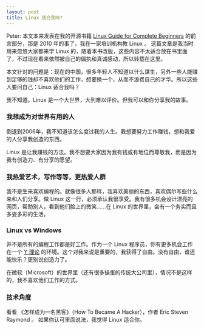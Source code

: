 ```yaml
---
layout: post
title: Linux 适合我吗?
---
```


Peter: 本文本来发表在我的开源书籍 [Linux Guide for Complete Beginners](https://github.com/happypeter/LGCB)
的前言部分，那是 2010 年的事了，我在一家培训机构教 Linux 。
这篇文章是我当时用来忽悠大家都来学 Linux
的，随着本书改版，这些内容不太适合放在书里面了，不过现在看来依然被自己的偏执和真诚感动，所以转载在这里。

本文针对的问题是：现在的中国，很多年轻人不知道以什么谋生，另外一些人能赚到足够的钱却不喜欢他们的工作，想要换一个，从而不浪费自己的才华。所以这些人要问自己：Linux 适合我吗？

我不知道。Linux 是一个大世界，大到难以评价。但我可以和你分享我的故事。

### 我想成为对世界有用的人

倒退到2006年，我不知道该怎么度过我的人生。我想要努力工作赚钱，想和我爱的人分享我创造的东西。

Linux 是让我赚钱的方法。我不想要大家因为我有钱或有地位而尊敬我，而是因为我有创造力、有分享的愿望。

### 我热爱艺术，写作等等，更热爱人群

我不是生来喜欢编程的。就像很多人那样，我喜欢美丽的东西，喜欢偶尔写些什么来和人们分享。做 Linux 这一行，必须承认我很享受。我有很多机会设计漂亮的网页，帮助别人，看到他们脸上的微笑……在 Linux 的世界里，会有一个务实而且多姿多彩的生活。

### Linux vs Windows

并不是所有的编程工作都是好工作。作为一个 Linux 程序员，你有更多机会工作在一个 [Y 理论](http://en.wikipedia.org/wiki/Theory_Y)
的环境。这个对我来说是重要的，我获得了自由。没有自由，谁还能快乐？更别说创造力了。

在微软（Microsoft）的世界里（还有很多操蛋的传统大公司里），情况不是这样的，我不喜欢他们工作的方式。

### 技术角度

看看 《怎样成为一名黑客》（How To Became A Hacker），作者 Eric Steven Raymond 。 如果你认可里面说法，我觉得 Linux 适合你。
